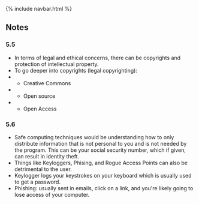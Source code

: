 {% include navbar.html %}

## Notes

### 5.5
- In terms of legal and ethical concerns, there can be copyrights and protection of intellectual property.
- To go deeper into copyrights (legal copyrighting):
- - Creative Commons
- - Open source
- - Open Access
### 5.6
- Safe computing techniques would be understanding how to only distribute information that is not personal to you and is not needed by the program. This can be your social security number, which if given, can result in identity theft.
- Things like Keyloggers, Phising, and Rogue Access Points can also be detrimental to the user.
- Keylogger logs your keystrokes on your keyboard which is usually used to get a password.
- Phishing: usually sent in emails, click on a link, and you're likely going to lose access of your computer.


